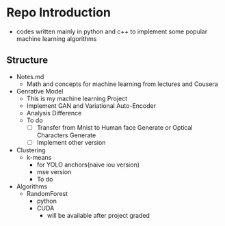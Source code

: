 # Repo Introduction

+ codes written mainly in python and c++ to implement some popular machine learning algorithms

## Structure
+ Notes.md
  + Math and concepts for machine learning from lectures and Cousera
+ Genrative Model
  + This is my machine learning Project 
  + Implement GAN and Variational Auto-Encoder
  + Analysis Difference
  + To do
    + [ ] Transfer from Mnist to Human face Generate or Optical Characters Generate
    + [ ] Implement other version
+ Clustering
  + k-means
    + for YOLO anchors(naive iou version)
    + mse version
    + To do
+ Algorithms
  + RandomForest
    + python
    + CUDA
      + will be available after project graded


